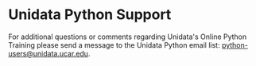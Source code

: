 # Unidata Python Support

For additional questions or comments regarding Unidata's Online Python Training please send a message to the Unidata Python email list: <python-users@unidata.ucar.edu>.
